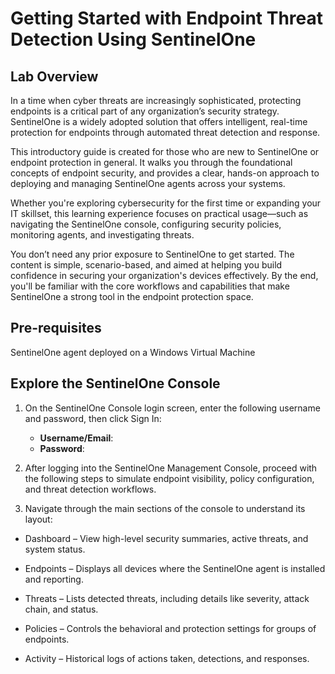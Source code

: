 # Getting Started with Endpoint Threat Detection Using SentinelOne

## Lab Overview
In a time when cyber threats are increasingly sophisticated, protecting endpoints is a critical part of any organization’s security strategy. SentinelOne is a widely adopted solution that offers intelligent, real-time protection for endpoints through automated threat detection and response.

This introductory guide is created for those who are new to SentinelOne or endpoint protection in general. It walks you through the foundational concepts of endpoint security, and provides a clear, hands-on approach to deploying and managing SentinelOne agents across your systems.

Whether you're exploring cybersecurity for the first time or expanding your IT skillset, this learning experience focuses on practical usage—such as navigating the SentinelOne console, configuring security policies, monitoring agents, and investigating threats.

You don’t need any prior exposure to SentinelOne to get started. The content is simple, scenario-based, and aimed at helping you build confidence in securing your organization's devices effectively. By the end, you'll be familiar with the core workflows and capabilities that make SentinelOne a strong tool in the endpoint protection space.

## Pre-requisites
SentinelOne agent deployed on a Windows Virtual Machine

## Explore the SentinelOne Console

1. On the SentinelOne Console login screen, enter the following username and password, then click Sign In:

    * **Username/Email**:  <inject key="AzureAdUserEmail"></inject> 
   * **Password**:  <inject key="AzureAdUserPassword"></inject>

2. After logging into the SentinelOne Management Console, proceed with the following steps to simulate endpoint visibility, policy configuration, and threat detection workflows.

3. Navigate through the main sections of the console to understand its layout:

- Dashboard – View high-level security summaries, active threats, and system status.

- Endpoints – Displays all devices where the SentinelOne agent is installed and reporting.

- Threats – Lists detected threats, including details like severity, attack chain, and status.

- Policies – Controls the behavioral and protection settings for groups of endpoints.

- Activity – Historical logs of actions taken, detections, and responses.
